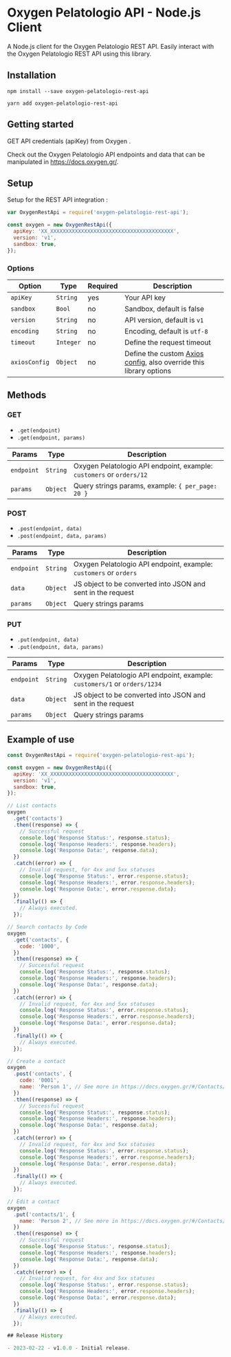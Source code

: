 # Oxygen Pelatologio API - Node.js Client

A Node.js client for the Oxygen Pelatologio REST API. Easily interact with the Oxygen Pelatologio REST API using this library.

<!-- [![build status](https://secure.travis-ci.org/woocommerce/wc-api-node.svg)](http://travis-ci.org/woocommerce/wc-api-node)
[![dependency status](https://david-dm.org/woocommerce/wc-api-node.svg)](https://david-dm.org/woocommerce/wc-api-node)
[![npm version](https://img.shields.io/npm/v/woocommerce-api.svg)](https://www.npmjs.com/package/woocommerce-api) -->

## Installation

```
npm install --save oxygen-pelatologio-rest-api
```

```
yarn add oxygen-pelatologio-rest-api
```

## Getting started

GET API credentials (apiKey) from Oxygen
.

Check out the Oxygen Pelatologio API endpoints and data that can be manipulated in <https://docs.oxygen.gr/>.

## Setup

Setup for the REST API integration :

```js
var OxygenRestApi = require('oxygen-pelatologio-rest-api');

const oxygen = new OxygenRestApi({
  apiKey: 'XX_XXXXXXXXXXXXXXXXXXXXXXXXXXXXXXXXXXXXXXXX',
  version: 'v1',
  sandbox: true,
});
```

### Options

| Option        | Type      | Required | Description                                                                                                         |
| ------------- | --------- | -------- | ------------------------------------------------------------------------------------------------------------------- |
| `apiKey`      | `String`  | yes      | Your API key                                                                                                        |
| `sandbox`     | `Bool`    | no       | Sandbox, default is false                                                                                           |
| `version`     | `String`  | no       | API version, default is `v1`                                                                                        |
| `encoding`    | `String`  | no       | Encoding, default is `utf-8`                                                                                        |
| `timeout`     | `Integer` | no       | Define the request timeout                                                                                          |
| `axiosConfig` | `Object`  | no       | Define the custom [Axios config](https://github.com/axios/axios#request-config), also override this library options |

## Methods

### GET

- `.get(endpoint)`
- `.get(endpoint, params)`

| Params     | Type     | Description                                                          |
| ---------- | -------- | -------------------------------------------------------------------- |
| `endpoint` | `String` | Oxygen Pelatologio API endpoint, example: `customers` or `orders/12` |
| `params`   | `Object` | Query strings params, example: `{ per_page: 20 }`                    |

### POST

- `.post(endpoint, data)`
- `.post(endpoint, data, params)`

| Params     | Type     | Description                                                       |
| ---------- | -------- | ----------------------------------------------------------------- |
| `endpoint` | `String` | Oxygen Pelatologio API endpoint, example: `customers` or `orders` |
| `data`     | `Object` | JS object to be converted into JSON and sent in the request       |
| `params`   | `Object` | Query strings params                                              |

### PUT

- `.put(endpoint, data)`
- `.put(endpoint, data, params)`

| Params     | Type     | Description                                                              |
| ---------- | -------- | ------------------------------------------------------------------------ |
| `endpoint` | `String` | Oxygen Pelatologio API endpoint, example: `customers/1` or `orders/1234` |
| `data`     | `Object` | JS object to be converted into JSON and sent in the request              |
| `params`   | `Object` | Query strings params                                                     |

## Example of use

```js
const OxygenRestApi = require('oxygen-pelatologio-rest-api');

const oxygen = new OxygenRestApi({
  apiKey: 'XX_XXXXXXXXXXXXXXXXXXXXXXXXXXXXXXXXXXXXXXXX',
  version: 'v1',
  sandbox: true,
});

// List contacts
oxygen
  .get('contacts')
  .then((response) => {
    // Successful request
    console.log('Response Status:', response.status);
    console.log('Response Headers:', response.headers);
    console.log('Response Data:', response.data);
  })
  .catch((error) => {
    // Invalid request, for 4xx and 5xx statuses
    console.log('Response Status:', error.response.status);
    console.log('Response Headers:', error.response.headers);
    console.log('Response Data:', error.response.data);
  })
  .finally(() => {
    // Always executed.
  });

// Search contacts by Code
oxygen
  .get('contacts', {
    code: '1000',
  })
  .then((response) => {
    // Successful request
    console.log('Response Status:', response.status);
    console.log('Response Headers:', response.headers);
    console.log('Response Data:', response.data);
  })
  .catch((error) => {
    // Invalid request, for 4xx and 5xx statuses
    console.log('Response Status:', error.response.status);
    console.log('Response Headers:', error.response.headers);
    console.log('Response Data:', error.response.data);
  })
  .finally(() => {
    // Always executed.
  });

// Create a contact
oxygen
  .post('contacts', {
    code: '0001',
    name: 'Person 1', // See more in https://docs.oxygen.gr/#/Contacts/post_contacts
  })
  .then((response) => {
    // Successful request
    console.log('Response Status:', response.status);
    console.log('Response Headers:', response.headers);
    console.log('Response Data:', response.data);
  })
  .catch((error) => {
    // Invalid request, for 4xx and 5xx statuses
    console.log('Response Status:', error.response.status);
    console.log('Response Headers:', error.response.headers);
    console.log('Response Data:', error.response.data);
  })
  .finally(() => {
    // Always executed.
  });

// Edit a contact
oxygen
  .put('contacts/1', {
    name: 'Person 2', // See more in https://docs.oxygen.gr/#/Contacts/post_contacts
  })
  .then((response) => {
    // Successful request
    console.log('Response Status:', response.status);
    console.log('Response Headers:', response.headers);
    console.log('Response Data:', response.data);
  })
  .catch((error) => {
    // Invalid request, for 4xx and 5xx statuses
    console.log('Response Status:', error.response.status);
    console.log('Response Headers:', error.response.headers);
    console.log('Response Data:', error.response.data);
  })
  .finally(() => {
    // Always executed.
  });

## Release History

- 2023-02-22 - v1.0.0 - Initial release.
```
